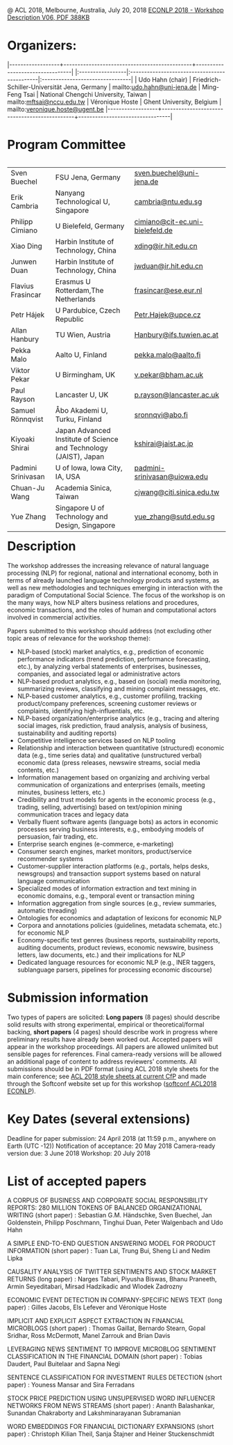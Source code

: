 @ ACL 2018, Melbourne, Australia, July 20, 2018 [ECONLP 2018 - Workshop Description V06, PDF 388KB](/coling_muldimedia/ECONLP_2018_Workshop_Description_V06.pdf)

# Organizers:

|------------------+----------------------------------------------+---------------------------------|
|:-----------------|:---------------------------------------------|:--------------------------------|
| Udo Hahn (chair) | Friedrich-Schiller-Universität Jena, Germany | mailto:udo.hahn@uni-jena.de
| Ming-Feng Tsai   | National Chengchi University, Taiwan         | mailto:mftsai@nccu.edu.tw
| Véronique Hoste  | Ghent University, Belgium                    | mailto:veronique.hoste@ugent.be
|------------------+----------------------------------------------+---------------------------------| 
 # Program Committee
 
  <table cellspacing="0" cellpadding="0" align="left" border="0">
    <tbody>
      <tr>
        <td>
          Sven Buechel
        </td>
        <td>
          FSU Jena, Germany
        </td>
        <td>
          <a href="mailto:sven.buechel@uni-jena.de">sven.buechel@uni-jena.de</a>
        </td>
      </tr>
      <tr>
        <td>
          Erik Cambria
        </td>
        <td>
          Nanyang Technological U, Singapore
        </td>
        <td>
          <a href="mailto:cambria@ntu.edu.sg">cambria@ntu.edu.sg</a>
        </td>
      </tr>
      <tr>
        <td>
          Philipp Cimiano
        </td>
        <td>
          U Bielefeld, Germany
        </td>
        <td>
          <a href="mailto:cimiano@cit-ec.uni-bielefeld.de">cimiano@cit-ec.uni-bielefeld.de</a>
        </td>
      </tr>
      <tr>
        <td>
          Xiao Ding
        </td>
        <td>
          Harbin Institute of Technology, China
        </td>
        <td>
          <a href="mailto:xding@ir.hit.edu.cn">xding@ir.hit.edu.cn</a>
        </td>
      </tr>
      <tr>
        <td>
          Junwen Duan
        </td>
        <td>
          Harbin Institute of Technology, China
        </td>
        <td>
          <a href="mailto:jwduan@ir.hit.edu.cn">jwduan@ir.hit.edu.cn</a>
        </td>
      </tr>
      <tr>
        <td>
          Flavius Frasincar<br />
        </td>
        <td>
          Erasmus U Rotterdam,The Netherlands<br />
        </td>
        <td>
          <a target="_self" title="rasincar@ese.eur.nl" href="mailto:rasincar@ese.eur.nl">frasincar@ese.eur.nl</a><br />
        </td>
      </tr>
      <tr>
        <td>
          Petr Hájek<br />
        </td>
        <td>
          U Pardubice, Czech Republic<br />
        </td>
        <td>
          <a href="mailto:etr.Hajek@upce.cz">Petr.Hajek@upce.cz</a><br />
        </td>
      </tr>
      <tr>
        <td>
          Allan Hanbury
        </td>
        <td>
          TU Wien, Austria<br />
        </td>
        <td>
          <a href="mailto:Hanbury@ifs.tuwien.ac.at">Hanbury@ifs.tuwien.ac.at</a>
        </td>
      </tr>
      <tr>
        <td>
          Pekka Malo
        </td>
        <td>
          Aalto U, Finland<br />
        </td>
        <td>
          <a href="mailto:ekka.malo@aalto.fi" target="_self" title="ekka.malo@aalto.fi">pekka.malo@aalto.fi</a><br />
        </td>
      </tr>
      <tr>
        <td>
          Viktor Pekar
        </td>
        <td>
          U Birmingham, UK
        </td>
        <td>
          <a href="mailto:v.pekar@bham.ac.uk" target="_self" title="v.pekar@bham.ac.uk">v.pekar@bham.ac.uk</a>
        </td>
      </tr>
      <tr>
        <td>
          Paul Rayson
        </td>
        <td>
          Lancaster U, UK<br />
        </td>
        <td>
          <a href="mailto:.rayson@lancaster.ac.uk" target="_self" title=".rayson@lancaster.ac.uk">p.rayson@lancaster.ac.uk</a><br />
        </td>
      </tr>
      <tr>
        <td>
          Samuel Rönnqvist
        </td>
        <td>
          Åbo Akademi U, Turku, Finland
        </td>
        <td>
          <a href="mailto:sronnqvi@abo.fi" target="_self" title="sronnqvi@abo.fi">sronnqvi@abo.fi</a>
        </td>
      </tr>
      <tr>
        <td>
          Kiyoaki Shirai
        </td>
        <td>
          Japan Advanced Institute of Science and Technology (JAIST), Japan<br />
        </td>
        <td>
          <a href="mailto:shirai@jaist.ac.jp" target="_self" title="shirai@jaist.ac.jp">kshirai@jaist.ac.jp</a><br />
        </td>
      </tr>
      <tr>
        <td>
          Padmini Srinivasan
        </td>
        <td>
          U of Iowa, Iowa City, IA, USA<br />
        </td>
        <td>
          <a href="mailto:admini-srinivasan@uiowa.edu" target="_self" title="admini-srinivasan@uiowa.edu">padmini-srinivasan@uiowa.edu</a><br />
        </td>
      </tr>
      <tr>
        <td>
          Chuan-Ju Wang
        </td>
        <td>
          Academia Sinica, Taiwan<br />
        </td>
        <td>
          <a href="mailto:jwang@citi.sinica.edu.tw" target="_self" title="jwang@citi.sinica.edu.tw">cjwang@citi.sinica.edu.tw</a><br />
        </td>
      </tr>
      <tr>
        <td>
          Yue Zhang
        </td>
        <td>
          Singapore U of Technology and Design, Singapore<br />
        </td>
        <td>
          <a href="mailto:ue_zhang@sutd.edu.sg" target="_self" title="ue_zhang@sutd.edu.sg">yue_zhang@sutd.edu.sg</a><br />
        </td>
      </tr>
    </tbody>
  </table>
 
# Description
 
The workshop addresses the increasing relevance of natural language processing (NLP) for regional, national and international economy, both in terms of already launched language technology products and systems, as well as new methodologies and techniques emerging in interaction with the paradigm of Computational Social Science. The focus of the workshop is on the many ways, how NLP alters business relations and procedures, economic transactions, and the roles of human and computational actors involved in commercial activities.

Papers submitted to this workshop should address (not excluding other topic areas of relevance for the workshop theme):
* NLP-based (stock) market analytics, e.g., prediction of economic performance indicators (trend prediction, performance forecasting, etc.), by analyzing verbal statements of enterprises, businesses, companies, and associated legal or administrative actors
* NLP-based product analytics, e.g., based on (social) media monitoring, summarizing reviews, classifying and mining complaint messages, etc.
* NLP-based customer analytics, e.g., customer profiling, tracking product/company preferences, screening customer reviews or complaints, identifying high-influentials, etc.
* NLP-based organization/enterprise analytics (e.g., tracing and altering social images, risk prediction, fraud analysis, analysis of business, sustainability and auditing reports)
* Competitive intelligence services based on NLP tooling
* Relationship and interaction between quantitative (structured) economic data (e.g., time series data) and qualitative (unstructured verbal) economic data (press releases, newswire streams, social media contents, etc.)
* Information management based on organizing and archiving verbal communication of organizations and enterprises (emails, meeting minutes, business letters, etc.)
* Credibility and trust models for agents in the economic process (e.g., trading, selling, advertising) based on text/opinion mining communication traces and legacy data
* Verbally fluent software agents (language bots) as actors in economic processes serving business interests, e.g., embodying models of persuasion, fair trading, etc.
* Enterprise search engines (e-commerce, e-marketing)
* Consumer search engines, market monitors, product/service recommender systems
* Customer-supplier interaction platforms (e.g., portals, helps desks, newsgroups) and transaction support systems based on natural language communication
* Specialized modes of information extraction and text mining in economic domains, e.g., temporal event or transaction mining
* Information aggregation from single sources (e.g., review summaries, automatic threading)
* Ontologies for economics and adaptation of lexicons for economic NLP
* Corpora and annotations policies (guidelines, metadata schemata, etc.) for economic NLP
* Economy-specific text genres (business reports, sustainability reports, auditing documents, product reviews, economic newswire, business letters, law documents, etc.) and their implications for NLP
* Dedicated language resources for economic NLP (e.g., lNER taggers, sublanguage parsers, pipelines for processing economic discourse)
 
# Submission information 

Two types of papers are solicited: <strong>Long papers</strong> (8 pages) should describe solid results with strong experimental, empirical or theoretical/formal backing, <strong>short papers</strong> (4 pages) should describe work in progress where preliminary results have already been worked out. Accepted papers will appear in the workshop proceedings. All papers are allowed unlimited but sensible pages for references. Final camera-ready versions will be allowed an additional page of content to address reviewers' comments. All submissions should be in PDF format (using ACL 2018 style sheets for the main conference; 
see [ACL 2018 style sheets at current CfP](http://acl2018.org/call-for-papers/) and made through the Softconf website set up for this workshop ([softconf ACL2018 ECONLP](https://www.softconf.com/acl2018/ECONLP/)).

# Key Dates (several extensions)

Deadline for paper submission: 24 April 2018 (at 11:59 p.m., anywhere on Earth (UTC -12))
Notification of acceptance: 20 May 2018
Camera-ready version due: 3 June 2018
Workshop: 20 July 2018

# List of accepted papers
 
A CORPUS OF BUSINESS AND CORPORATE SOCIAL RESPONSIBILITY REPORTS: 280 MILLION TOKENS OF BALANCED ORGANIZATIONAL WRITING (short paper)
 :  Sebastian G.M. Händschke, Sven Buechel, Jan Goldenstein, Philipp Poschmann, Tinghui Duan, Peter Walgenbach and Udo Hahn

A SIMPLE END-TO-END QUESTION ANSWERING MODEL FOR PRODUCT INFORMATION (short paper)
 :  Tuan Lai, Trung Bui, Sheng Li and Nedim Lipka

CAUSALITY ANALYSIS OF TWITTER SENTIMENTS AND STOCK MARKET RETURNS (long paper)
 :  Narges Tabari, Piyusha Biswas, Bhanu Praneeth, Armin Seyeditabari, Mirsad Hadzikadic and Wlodek Zadrozny

ECONOMIC EVENT DETECTION IN COMPANY-SPECIFIC NEWS TEXT (long paper)
 :  Gilles Jacobs, Els Lefever and Véronique Hoste

IMPLICIT AND EXPLICIT ASPECT EXTRACTION IN FINANCIAL MICROBLOGS (short paper)
 :  Thomas Gaillat, Bernardo Stearn, Gopal Sridhar, Ross McDermott, Manel Zarrouk and Brian Davis

LEVERAGING NEWS SENTIMENT TO IMPROVE MICROBLOG SENTIMENT CLASSIFICATION IN THE FINANCIAL DOMAIN (short paper)
 :  Tobias Daudert, Paul Buitelaar and Sapna Negi

SENTENCE CLASSIFICATION FOR INVESTMENT RULES DETECTION (short paper)
 :  Youness Mansar and Sira Ferradans

STOCK PRICE PREDICTION USING UNSUPERVISED WORD INFLUENCER NETWORKS FROM NEWS STREAMS (short paper)
 :  Ananth Balashankar, Sunandan Chakraborty and Lakshminarayanan Subramanian

WORD EMBEDDINGS FOR FINANCIAL DICTIONARY EXPANSIONS (short paper)
 :  Christoph Kilian Theil, Sanja Štajner and Heiner Stuckenschmidt
